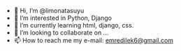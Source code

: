 - 👋 Hi, I’m @limonatasuyu
- 👀 I’m interested in Python, Django
- 🌱 I’m currently learning html, django, css.
- 💞️ I’m looking to collaborate on ...
- 📫 How to reach me my e-mail: emredilek6@gmail.com
                     

<!---
limonatasuyu/limonatasuyu is a ✨ special ✨ repository because its `README.md` (this file) appears on your GitHub profile.
You can click the Preview link to take a look at your changes.
--->
